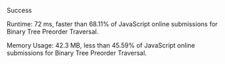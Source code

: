 Success

Runtime: 72 ms, faster than 68.11% of JavaScript online submissions for Binary Tree Preorder Traversal.

Memory Usage: 42.3 MB, less than 45.59% of JavaScript online submissions for Binary Tree Preorder Traversal.
